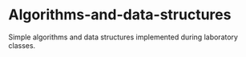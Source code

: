 # Algorithms-and-data-structures
Simple algorithms and data structures implemented during laboratory classes.
